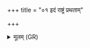 +++
title = "०१ इदं राष्ट्रं प्रथताम्"

+++
<details><summary>मूलम् (GR)</summary>

इदं राष्ट्रं प्रथतां गोभिर् अश्वैर्  
इदं राष्ट्रम् अन्नेनेरया रसेन ।  
अस्मै षड् उर्वीर् उप सं नमन्तु  
सप्तहोत्रा हत शत्रून् सचित्ताः ॥
</details>